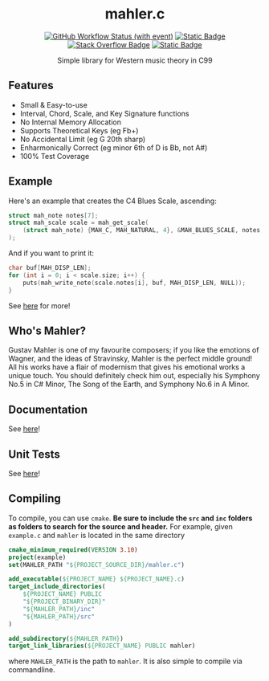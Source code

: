 <h1 align="center">mahler.c</h1>

<div align="center">
    
<a href="">![GitHub Workflow Status (with event)](https://img.shields.io/github/actions/workflow/status/thelowsunoverthemoon/mahler.c/run_unit_tests.yml)</a>
<a href="">[![Static Badge](https://img.shields.io/badge/coverage-100%25-%23327da8)](https://github.com/thelowsunoverthemoon/mahler.c/tree/master/test)</a>
<a href="">[![Stack Overflow Badge](https://img.shields.io/badge/docs-purple)](https://github.com/thelowsunoverthemoon/mahler.c/blob/master/doc/README.md)</a>
<a href="">[![Static Badge](https://img.shields.io/badge/clang--format-brown)](https://github.com/thelowsunoverthemoon/mahler.c/tree/master/.clang-format)</a>
</div>

<p align="center">Simple library for Western music theory in C99</p>



## Features

* Small & Easy-to-use
* Interval, Chord, Scale, and Key Signature functions
* No Internal Memory Allocation
* Supports Theoretical Keys (eg Fb+)
* No Accidental Limit (eg G 20th sharp)
* Enharmonically Correct (eg minor 6th of D is Bb, not A#)
* 100% Test Coverage

## Example

Here's an example that creates the C4 Blues Scale, ascending:

```C
struct mah_note notes[7];
struct mah_scale scale = mah_get_scale(
    (struct mah_note) {MAH_C, MAH_NATURAL, 4}, &MAH_BLUES_SCALE, notes, MAH_ASCEND, NULL
);
```

And if you want to print it:

```C
char buf[MAH_DISP_LEN];
for (int i = 0; i < scale.size; i++) {
    puts(mah_write_note(scale.notes[i], buf, MAH_DISP_LEN, NULL));
}
```

See [here](ex) for more!

## Who's Mahler?

Gustav Mahler is one of my favourite composers; if you like the emotions of Wagner, and the ideas of Stravinsky, Mahler is the perfect middle ground! All his works have a flair of modernism that gives his emotional works a unique touch. You should definitely check him out, especially his Symphony No.5 in C# Minor, The Song of the Earth, and Symphony No.6 in A Minor.

## Documentation

See [here](doc/README.md)!

## Unit Tests

See [here](test)!

## Compiling

To compile, you can use ```cmake```. **Be sure to include the ```src``` and ```inc``` folders as folders to search for the source and header.** For example, given ```example.c``` and ```mahler``` is located in the same directory

```CMake
cmake_minimum_required(VERSION 3.10)
project(example)
set(MAHLER_PATH "${PROJECT_SOURCE_DIR}/mahler.c")

add_executable(${PROJECT_NAME} ${PROJECT_NAME}.c)
target_include_directories(
    ${PROJECT_NAME} PUBLIC
    "${PROJECT_BINARY_DIR}"
    "${MAHLER_PATH}/inc"
    "${MAHLER_PATH}/src"
)

add_subdirectory(${MAHLER_PATH})
target_link_libraries(${PROJECT_NAME} PUBLIC mahler)
```

where ```MAHLER_PATH``` is the path to ```mahler```. It is also simple to compile via commandline.




